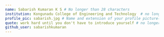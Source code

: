 ```yaml
---
name: Sabarish Kumaran K S # No longer than 28 characters
institution: Kongunadu College of Engineering and Technology  # no longer than 58 characters
profile_pic: sabarish.jpg # Name and extension of your profile picture(ex. mona.png)
quote: work hard until you don't have to introduce yourself # no longer than 100 characters
github_user: sabarishkumaran
---
```

